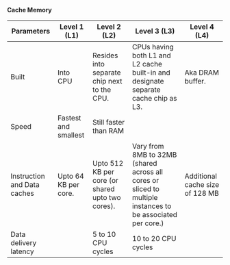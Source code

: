 **Cache Memory**

| Parameters                  | Level 1 (L1)         | Level 2 (L2)                                     | Level 3 (L3)                                                                                               | Level 4 (L4)                    |
|-----------------------------|----------------------|--------------------------------------------------|------------------------------------------------------------------------------------------------------------|---------------------------------|
| Built                       | Into CPU             | Resides into separate chip next to the CPU.      | CPUs having both L1 and L2 cache built-in and designate separate cache chip as L3.                         | Aka DRAM buffer.                |
| Speed                       | Fastest and smallest | Still faster than RAM                            |                                                                                                            |                                 |
| Instruction and Data caches | Upto 64 KB per core. | Upto 512 KB per core (or shared upto two cores). | Vary from 8MB to 32MB (shared across all cores or sliced to multiple instances to be associated per core.) | Additional cache size of 128 MB |
| Data delivery latency       |                      | 5 to 10 CPU cycles                               | 10 to 20 CPU cycles                                                                                        |                                 |
